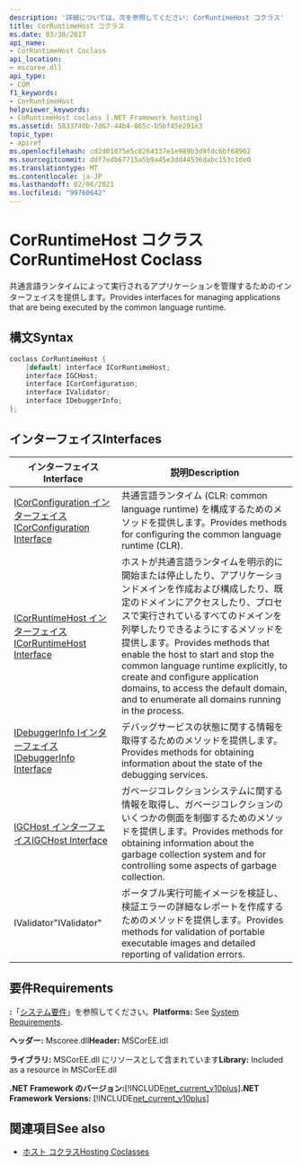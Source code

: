 ```yaml
---
description: '詳細については、次を参照してください: CorRuntimeHost コクラス'
title: CorRuntimeHost コクラス
ms.date: 03/30/2017
api_name:
- CorRuntimeHost Coclass
api_location:
- mscoree.dll
api_type:
- COM
f1_keywords:
- CorRuntimeHost
helpviewer_keywords:
- CoRuntimeHost coclass [.NET Framework hosting]
ms.assetid: 5833740b-7d67-44b4-865c-b5bf45e291e3
topic_type:
- apiref
ms.openlocfilehash: cd2d01075e5c8264337e1e989b3d9fdc6bf68962
ms.sourcegitcommit: ddf7edb67715a5b9a45e3dd44536dabc153c1de0
ms.translationtype: MT
ms.contentlocale: ja-JP
ms.lasthandoff: 02/06/2021
ms.locfileid: "99760642"
---
```

# <a name="corruntimehost-coclass"></a><span data-ttu-id="c6667-103">CorRuntimeHost コクラス</span><span class="sxs-lookup"><span data-stu-id="c6667-103">CorRuntimeHost Coclass</span></span>

<span data-ttu-id="c6667-104">共通言語ランタイムによって実行されるアプリケーションを管理するためのインターフェイスを提供します。</span><span class="sxs-lookup"><span data-stu-id="c6667-104">Provides interfaces for managing applications that are being executed by the common language runtime.</span></span>  
  
## <a name="syntax"></a><span data-ttu-id="c6667-105">構文</span><span class="sxs-lookup"><span data-stu-id="c6667-105">Syntax</span></span>  
  
```cpp  
coclass CorRuntimeHost {  
    [default] interface ICorRuntimeHost;  
    interface IGCHost;  
    interface ICorConfiguration;  
    interface IValidator;  
    interface IDebuggerInfo;  
};  
```  
  
## <a name="interfaces"></a><span data-ttu-id="c6667-106">インターフェイス</span><span class="sxs-lookup"><span data-stu-id="c6667-106">Interfaces</span></span>  
  
|<span data-ttu-id="c6667-107">インターフェイス</span><span class="sxs-lookup"><span data-stu-id="c6667-107">Interface</span></span>|<span data-ttu-id="c6667-108">説明</span><span class="sxs-lookup"><span data-stu-id="c6667-108">Description</span></span>|  
|---------------|-----------------|  
|[<span data-ttu-id="c6667-109">ICorConfiguration インターフェイス</span><span class="sxs-lookup"><span data-stu-id="c6667-109">ICorConfiguration Interface</span></span>](icorconfiguration-interface.md)|<span data-ttu-id="c6667-110">共通言語ランタイム (CLR: common language runtime) を構成するためのメソッドを提供します。</span><span class="sxs-lookup"><span data-stu-id="c6667-110">Provides methods for configuring the common language runtime (CLR).</span></span>|  
|[<span data-ttu-id="c6667-111">ICorRuntimeHost インターフェイス</span><span class="sxs-lookup"><span data-stu-id="c6667-111">ICorRuntimeHost Interface</span></span>](icorruntimehost-interface.md)|<span data-ttu-id="c6667-112">ホストが共通言語ランタイムを明示的に開始または停止したり、アプリケーションドメインを作成および構成したり、既定のドメインにアクセスしたり、プロセスで実行されているすべてのドメインを列挙したりできるようにするメソッドを提供します。</span><span class="sxs-lookup"><span data-stu-id="c6667-112">Provides methods that enable the host to start and stop the common language runtime explicitly, to create and configure application domains, to access the default domain, and to enumerate all domains running in the process.</span></span>|  
|[<span data-ttu-id="c6667-113">IDebuggerInfo Iインターフェイス</span><span class="sxs-lookup"><span data-stu-id="c6667-113">IDebuggerInfo Interface</span></span>](idebuggerinfo-interface.md)|<span data-ttu-id="c6667-114">デバッグサービスの状態に関する情報を取得するためのメソッドを提供します。</span><span class="sxs-lookup"><span data-stu-id="c6667-114">Provides methods for obtaining information about the state of the debugging services.</span></span>|  
|[<span data-ttu-id="c6667-115">IGCHost インターフェイス</span><span class="sxs-lookup"><span data-stu-id="c6667-115">IGCHost Interface</span></span>](igchost-interface.md)|<span data-ttu-id="c6667-116">ガベージコレクションシステムに関する情報を取得し、ガベージコレクションのいくつかの側面を制御するためのメソッドを提供します。</span><span class="sxs-lookup"><span data-stu-id="c6667-116">Provides methods for obtaining information about the garbage collection system and for controlling some aspects of garbage collection.</span></span>|  
|<span data-ttu-id="c6667-117">IValidator</span><span class="sxs-lookup"><span data-stu-id="c6667-117">"IValidator"</span></span>|<span data-ttu-id="c6667-118">ポータブル実行可能イメージを検証し、検証エラーの詳細なレポートを作成するためのメソッドを提供します。</span><span class="sxs-lookup"><span data-stu-id="c6667-118">Provides methods for validation of portable executable images and detailed reporting of validation errors.</span></span>|  
  
## <a name="requirements"></a><span data-ttu-id="c6667-119">要件</span><span class="sxs-lookup"><span data-stu-id="c6667-119">Requirements</span></span>  

 <span data-ttu-id="c6667-120">**:**「[システム要件](../../get-started/system-requirements.md)」を参照してください。</span><span class="sxs-lookup"><span data-stu-id="c6667-120">**Platforms:** See [System Requirements](../../get-started/system-requirements.md).</span></span>  
  
 <span data-ttu-id="c6667-121">**ヘッダー:** Mscoree.dll</span><span class="sxs-lookup"><span data-stu-id="c6667-121">**Header:** MSCorEE.idl</span></span>  
  
 <span data-ttu-id="c6667-122">**ライブラリ:** MSCorEE.dll にリソースとして含まれています</span><span class="sxs-lookup"><span data-stu-id="c6667-122">**Library:** Included as a resource in MSCorEE.dll</span></span>  
  
 <span data-ttu-id="c6667-123">**.NET Framework のバージョン:**[!INCLUDE[net_current_v10plus](../../../../includes/net-current-v10plus-md.md)]</span><span class="sxs-lookup"><span data-stu-id="c6667-123">**.NET Framework Versions:** [!INCLUDE[net_current_v10plus](../../../../includes/net-current-v10plus-md.md)]</span></span>  
  
## <a name="see-also"></a><span data-ttu-id="c6667-124">関連項目</span><span class="sxs-lookup"><span data-stu-id="c6667-124">See also</span></span>

- [<span data-ttu-id="c6667-125">ホスト コクラス</span><span class="sxs-lookup"><span data-stu-id="c6667-125">Hosting Coclasses</span></span>](hosting-coclasses.md)
